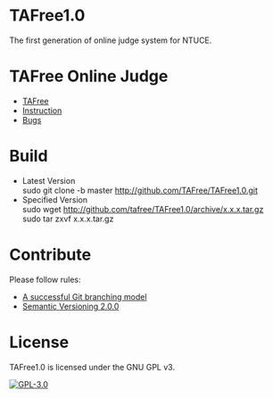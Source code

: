 # TAFree1.0
The first generation of online judge system for NTUCE.

# TAFree Online Judge
* [TAFree](http://140.112.12.112) 
* [Instruction](http://140.112.12.112/views/Instruction.php)
* [Bugs](http://140.112.12.112:81)

# Build
* Latest Version  
    sudo git clone -b master http://github.com/TAFree/TAFree1.0.git  
* Specified Version  
    sudo wget http://github.com/tafree/TAFree1.0/archive/x.x.x.tar.gz  
    sudo tar zxvf x.x.x.tar.gz

# Contribute
Please follow rules:
*  [A successful Git branching model](http://nvie.com/posts/a-successful-git-branching-model/)
*  [Semantic Versioning 2.0.0](http://semver.org/)

# License
TAFree1.0 is licensed under the GNU GPL v3.  
  
[![GPL-3.0](https://www.gnu.org/graphics/gplv3-88x31.png "the GNU GPL v3")](http://www.gnu.org/licenses/gpl.txt)
